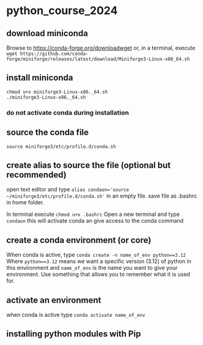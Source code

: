 # python_course_2024

## download miniconda
Browse to 
https://conda-forge.org/downloadwget 
or, in a terminal, execute
```wget https://github.com/conda-forge/miniforge/releases/latest/download/Miniforge3-Linux-x86_64.sh```


## install miniconda
```
chmod u+x miniforge3-Linux-x86._64.sh
./miniforge3-Linux-x86._64.sh
```

### do not activate conda during installation

## source the conda file
```source miniforge3/etc/profile.d/conda.sh ```

## create alias to source the file (optional but recommended)
open text editor and type 
```alias condaon='source ~/miniforge3/etc/profile.d/conda.sh'```
in an empty file.
save file as .bashrc in home folder.

In terminal execute
```chmod u+x .bashrc```
Open a new terminal and type
```condaon```
this will activate conda an give access to the conda command

## create a conda environment (or core)

When conda is active, type 
```conda create -n name_of_env python==3.12```
Where ```python==3.12``` means we want a specific version (3.12) of python in this environment
and ```name_of_env``` is the name you want to give your environment.
Use something that allows you to remember what it is used for.

## activate an environment
when conda is active type
```conda activate name_of_env```

## installing python modules with Pip



